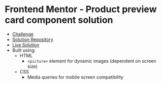 # Frontend Mentor - Product preview card component solution

- [Challenge](https://www.frontendmentor.io/challenges/product-preview-card-component-GO7UmttRfa)
- [Solution Repository](https://github.com/myaswen/product-preview-card-component-main)
- [Live Solution](https://myaswen.github.io/product-preview-card-component-main/)
- Built using:
    - HTML
        - `<picture>` element for dynamic images (dependent on screen size)
    - CSS
        - Media queries for mobile screen compatibility
